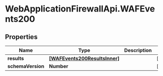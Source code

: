 # WebApplicationFirewallApi.WAFEvents200

## Properties

Name | Type | Description | Notes
------------ | ------------- | ------------- | -------------
**results** | [**[WAFEvents200ResultsInner]**](WAFEvents200ResultsInner.md) |  | [optional] 
**schemaVersion** | **Number** |  | [optional] 


